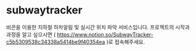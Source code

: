 # subwaytracker

비콘을 이용한 지하철 하차알림 및 실시간 위치 파악 서비스입니다. 프로젝트의 시작과 과정을 알고 싶으시면 ( https://www.notion.so/SubwayTracker-c5b5309538c34338a5414be9f40354ea )로 접속해주세요.
